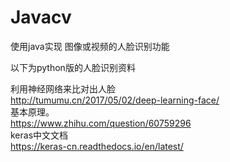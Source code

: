 # Javacv
使用java实现 图像或视频的人脸识别功能

以下为python版的人脸识别资料

利用神经网络来比对出人脸 </br>
http://tumumu.cn/2017/05/02/deep-learning-face/  </br>
基本原理。  </br> 
https://www.zhihu.com/question/60759296  </br>
keras中文文档  </br>
https://keras-cn.readthedocs.io/en/latest/  </br>
